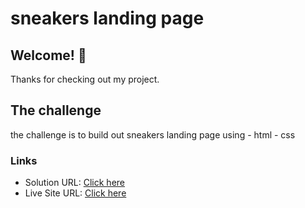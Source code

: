 # sneakers landing page

## Welcome! 👋

Thanks for checking out my project.

## The challenge

the challenge is to build out sneakers landing page using - html - css

### Links

- Solution URL: [Click here](https://github.com/Vinoth30457/Expense-Tracker.git)
- Live Site URL: [Click here](https://eloquent-rolypoly-0cb25b.netlify.app)
